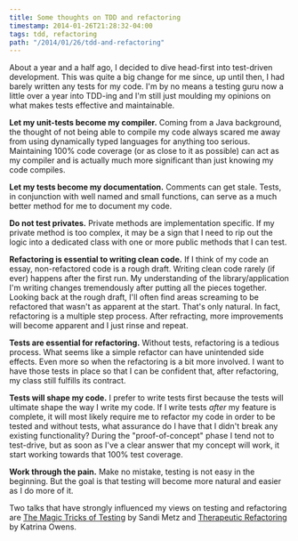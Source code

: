 ```yaml
---
title: Some thoughts on TDD and refactoring
timestamp: 2014-01-26T21:28:32-04:00
tags: tdd, refactoring
path: "/2014/01/26/tdd-and-refactoring"
---
```


About a year and a half ago, I decided to dive head-first into test-driven
development. This was quite a big change for me since, up until then, I had
barely written any tests for my code. I'm by no means a testing guru now a
little over a year into TDD-ing and I'm still just moulding my opinions on what
makes tests effective and maintainable.

**Let my unit-tests become my compiler.** Coming from a Java background, the
thought of not being able to compile my code always scared me away from using
dynamically typed languages for anything too serious. Maintaining 100% code
coverage (or as close to it as possible) can act as my compiler and is actually
much more significant than just knowing my code compiles.

**Let my tests become my documentation.** Comments can get stale. Tests, in
conjunction with well named and small functions, can serve as a much better
method for me to document my code.

**Do not test privates.** Private methods are implementation specific. If my
private method is too complex, it may be a sign that I need to rip out the
logic into a dedicated class with one or more public methods that I can test.

**Refactoring is essential to writing clean code.** If I think of my code an
essay, non-refactored code is a rough draft. Writing clean code rarely (if
ever) happens after the first run. My understanding of the library/application
I'm writing changes tremendously after putting all the pieces together. Looking
back at the rough draft, I'll often find areas screaming to be refactored that
wasn't as apparent at the start. That's only natural. In fact, refactoring is a
multiple step process. After refracting, more improvements will become apparent
and I just rinse and repeat.

**Tests are essential for refactoring.** Without tests, refactoring is a
tedious process. What seems like a simple refactor can have unintended side
effects. Even more so when the refactoring is a bit more involved. I want to
have those tests in place so that I can be confident that, after refactoring,
my class still fulfills its contract.

**Tests will shape my code.** I prefer to write tests first because the tests
will ultimate shape the way I write my code. If I write tests *after* my
feature is complete, it will most likely require me to refactor my code in
order to be tested and without tests, what assurance do I have that I didn't
break any existing functionality? During the "proof-of-concept" phase I tend
not to test-drive, but as soon as I've a clear answer that my concept will
work, it start working towards that 100% test coverage.

**Work through the pain.** Make no mistake, testing is not easy in the
beginning. But the goal is that testing will become more natural and easier as
I do more of it.

Two talks that have strongly influenced my views on testing and refactoring are
[The Magic Tricks of Testing][mt] by Sandi Metz and [Therapeutic
Refactoring][tr] by Katrina Owens.

[mt]: http://www.youtube.com/watch?v=URSWYvyc42M
[tr]: http://confreaks.com/videos/1071-cascadiaruby2012-therapeutic-refactoring
